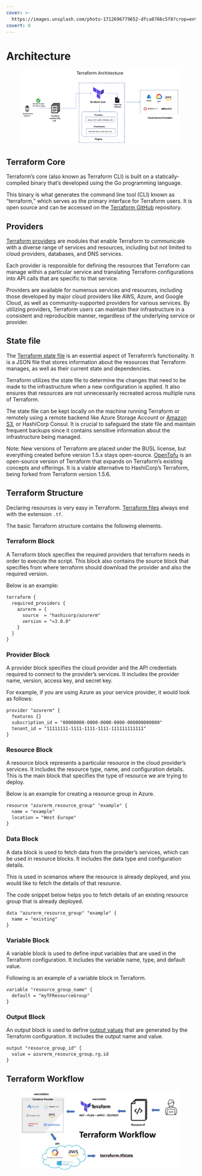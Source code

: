 ```yaml
---
cover: >-
  https://images.unsplash.com/photo-1712696779652-dfca8766c5f8?crop=entropy&cs=srgb&fm=jpg&ixid=M3wxOTcwMjR8MHwxfHNlYXJjaHwyfHxibHVlcHJpbnR8ZW58MHx8fHwxNzI5NDg2Mjg1fDA&ixlib=rb-4.0.3&q=85
coverY: 0
---
```


# Architecture

<figure><img src="../.gitbook/assets/image (6).png" alt=""><figcaption></figcaption></figure>

## Terraform Core

Terraform’s core (also known as Terraform CLI) is built on a statically-compiled binary that’s developed using the Go programming language.

This binary is what generates the command line tool (CLI) known as “terraform,” which serves as the primary interface for Terraform users. It is open source and can be accessed on the [Terraform GitHub](https://spacelift.io/blog/terraform-github) repository.

## Providers

[Terraform providers](https://spacelift.io/blog/terraform-providers) are modules that enable Terraform to communicate with a diverse range of services and resources, including but not limited to cloud providers, databases, and DNS services.&#x20;

Each provider is responsible for defining the resources that Terraform can manage within a particular service and translating Terraform configurations into API calls that are specific to that service.

Providers are available for numerous services and resources, including those developed by major cloud providers like AWS, Azure, and Google Cloud, as well as community-supported providers for various services. By utilizing providers, Terraform users can maintain their infrastructure in a consistent and reproducible manner, regardless of the underlying service or provider.&#x20;

## State file

The [Terraform state file](https://spacelift.io/blog/terraform-state) is an essential aspect of Terraform’s functionality. It is a JSON file that stores information about the resources that Terraform manages, as well as their current state and dependencies.&#x20;

Terraform utilizes the state file to determine the changes that need to be made to the infrastructure when a new configuration is applied. It also ensures that resources are not unnecessarily recreated across multiple runs of Terraform.&#x20;

The state file can be kept locally on the machine running Terraform or remotely using a remote backend like Azure Storage Account or [Amazon S3](https://spacelift.io/blog/terraform-s3-backend), or HashiCorp Consul. It is crucial to safeguard the state file and maintain frequent backups since it contains sensitive information about the infrastructure being managed.

Note: New versions of Terraform are placed under the BUSL license, but everything created before version 1.5.x stays open-source. [OpenTofu](https://opentofu.org/) is an open-source version of Terraform that expands on Terraform’s existing concepts and offerings. It is a viable alternative to HashiCorp’s Terraform, being forked from Terraform version 1.5.6.

## Terraform Structure

Declaring resources is very easy in Terraform. [Terraform files](https://spacelift.io/blog/terraform-files) always end with the extension `.tf`.

The basic Terraform structure contains the following elements.

### Terraform Block

A Terraform block specifies the required providers that terraform needs in order to execute the script. This block also contains the source block that specifies from where terraform should download the provider and also the required version.

Below is an example:

```hcl
terraform { 
  required_providers { 
    azurerm = { 
      source  = "hashicorp/azurerm" 
      version = "=3.0.0" 
    } 
  } 
}
```

### Provider Block

A provider block specifies the cloud provider and the API credentials required to connect to the provider’s services. It includes the provider name, version, access key, and secret key.

For example, if you are using Azure as your service provider, it would look as follows:

```hcl
provider "azurerm" {
  features {}
  subscription_id = "00000000-0000-0000-0000-000000000000"
  tenant_id = "11111111-1111-1111-1111-111111111111"
}
```

### Resource Block

A resource block represents a particular resource in the cloud provider’s services. It includes the resource type, name, and configuration details. This is the main block that specifies the type of resource we are trying to deploy.

Below is an example for creating a resource group in Azure.

```hcl
resource "azurerm_resource_group" "example" { 
  name = "example" 
  location = "West Europe" 
}
```

### Data Block

A data block is used to fetch data from the provider’s services, which can be used in resource blocks. It includes the data type and configuration details.

This is used in scenarios where the resource is already deployed, and you would like to fetch the details of that resource.

The code snippet below helps you to fetch details of an existing resource group that is already deployed.

```hcl
data "azurerm_resource_group" "example" { 
  name = "existing" 
}
```

### Variable Block

A variable block is used to define input variables that are used in the Terraform configuration. It includes the variable name, type, and default value.

Following is an example of a variable block in Terraform.

```hcl
variable "resource_group_name" {
  default = "myTFResourceGroup"
}
```

### Output Block

An output block is used to define [output values](https://spacelift.io/blog/terraform-output) that are generated by the Terraform configuration. It includes the output name and value.

```hcl
output "resource_group_id" {
  value = azurerm_resource_group.rg.id
}
```

## Terraform Workflow

<figure><img src="../.gitbook/assets/image (7).png" alt=""><figcaption></figcaption></figure>
